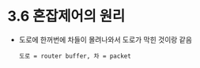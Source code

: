 3.6 혼잡제어의 원리
==================
* 도로에 한꺼번에 차들이 몰려나와서 도로가 막힌 것이랑 같음
  ```
  도로 = router buffer, 차 = packet
  ```